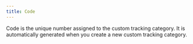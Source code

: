 ```yaml
---
title: Code
---
```



Code is the unique number assigned to the custom tracking category. It is automatically generated when you create a new custom tracking category.
